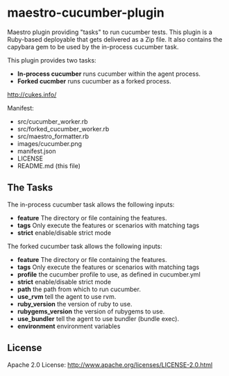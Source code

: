# maestro-cucumber-plugin
Maestro plugin providing "tasks" to run cucumber tests. This plugin is a Ruby-based deployable that gets delivered as a
Zip file. It also contains the capybara gem to be used by the in-process cucumber task.

This plugin provides two tasks:

  * **In-process cucumber** runs cucumber within the agent process.
  * **Forked cucmber** runs cucumber as a forked process.

<http://cukes.info/>

Manifest:

* src/cucumber_worker.rb
* src/forked_cucumber_worker.rb
* src/maestro_formatter.rb
* images/cucumber.png
* manifest.json
* LICENSE
* README.md (this file)

## The Tasks
The in-process cucumber task allows the following inputs:

* **feature** The directory or file containing the features.
* **tags** Only execute the features or scenarios with matching tags
* **strict** enable/disable strict mode

The forked cucumber task allows the following inputs:

* **feature** The directory or file containing the features.
* **tags** Only execute the features or scenarios with matching tags
* **profile** the cucumber profile to use, as defined in cucumber.yml
* **strict** enable/disable strict mode
* **path** the path from which to run cucumber.
* **use_rvm** tell the agent to use rvm.
* **ruby_version** the version of ruby to use.
* **rubygems_version** the version of rubygems to use.
* **use_bundler** tell the agent to use bundler (bundle exec).
* **environment** environment variables


## License
Apache 2.0 License: <http://www.apache.org/licenses/LICENSE-2.0.html>
